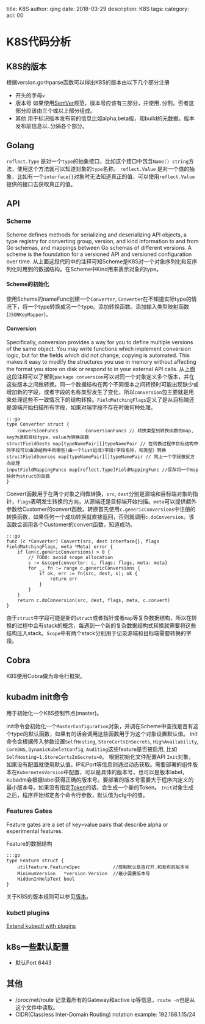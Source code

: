 title: K8S
author: qing
date: 2018-03-29
description: K8S
tags:
category:
acl: 00

# K8S代码分析

## K8S的<a name="version">版本</a>

根据version.go中parse函数可以得出K8S的版本由以下几个部分注册

* 开头的字母`v`
* 版本号 如果使用[SemVer](https://semver.org/lang/zh-CN/)规范，版本号应该有三部分，并使用`.`分割，否者这部分应该由三个或以上部分组成。
* 其他 用于标识版本发布前的信息比如alpha,beta版，和build的元数据。版本发布前信息以`.`分隔各个部分。

## Golang

`reflect.Type` 是对一个`type`的抽象接口，比如这个接口中包含`Name() string`方法，使用这个方法就可以知道对象的`type`名称。
`reflect.Value` 是对一个值的抽象，比如有一个`interface{}`对象时无法知道真正的值，可以使用`reflect.Value`提供的接口去获取真正的值。

## API

### Scheme

Scheme defines methods for serializing and deserializing API objects, a type registry for converting group, version, and kind information to and from Go schemas, and mappings between Go schemas of different versions. A scheme is the foundation for a versioned API and versioned configuration over time.
从上面这段代码中的注释可知Scheme是K8S对一个对象序列化和反序列化时用到的数据结构。在Scheme中Kind用来表示对象的type。

#### Scheme的初始化

使用Scheme的nameFunc创建一个`Converter`, `Converter`在不知道实际type的情况下，将一个type转换成另一个type。添加转换函数。添加输入类型映射函数(`JSONKeyMapper`)。

#### Conversion

Specifically, conversion provides a way for you to define multiple versions of the same object. You may write functions which implement conversion logic, but for the fields which did not change, copying is automated. This makes it easy to modify the structures you use in memory without affecting the format you store on disk or respond to in your external API calls.
从上面这段注释可以了解到`package conversion`可以对同一个对象定义多个版本，并在这些版本之间做转换。同一个数据结构在两个不同版本之间转换时可能出现缺少或增加新的字段，或者字段的名称类型发生了变化，所以`conversion`包主要就是用来处理这些不一致情况下的结构转换。`FieldMatchingFlags`定义了是从目标端还是源端开始扫描所有字段，如果对端字段不存在时做何种处理。

    :::go
    type Converter struct {
    	conversionFuncs          ConversionFuncs // 转换类型到转换函数的map, key为源和目标type，value为转换函数
	structFieldDests map[typeNamePair][]typeNamePair // 在转换过程中目标结构中的字段可以由源结构中的哪些(由一个list组成)字段(字段名称，和类型）转换
	structFieldSources map[typeNamePair][]typeNamePair // 同上一个字段做反方向处理
	inputFieldMappingFuncs map[reflect.Type]FieldMappingFunc //保存将一个map映射为struct的函数
    }

Convert函数用于在两个对象之间做转换，`src`, `dest`分别是源端和目标端对象的指针，`flags`表明发生转换的方向，从源端还是目标端开始扫描。`meta`可以提供额外参数给Customer的convert函数。转换首先使用`c.genericConversions`中注册的转换函数，如果任何一个成功转换就直接返回，否则就调用`c.doConversion`。该函数会调用各个Customer的convert函数，知道成功。

    :::go
    func (c *Converter) Convert(src, dest interface{}, flags FieldMatchingFlags, meta *Meta) error {
    	if len(c.genericConversions) > 0 {
    		// TODO: avoid scope allocation
    		s := &scope{converter: c, flags: flags, meta: meta}
    		for _, fn := range c.genericConversions {
    			if ok, err := fn(src, dest, s); ok {
    				return err
    			}
    		}
    	}
    	return c.doConversion(src, dest, flags, meta, c.convert)
    }

由于`struct`中字段可能是新的`struct`或者指针或者`map`等复杂数据结构，所以在转换的过程中会有stack的概念，每遇到一个新的复杂数据结构式转换就需要将这些结构压入stack。`Scope`中有两个stack分别用于记录源端和目标端需要转换的字段。

## Cobra
K8S使用Cobra做为命令行框架。

## kubadm init命令
用于初始化一个K8S控制节点(master)。

init命令会初始化一个`MasterConfiguration`对象，并调在Scheme中查找是否有这个type的默认函数，如果有的话会调用这些函数用于为这个对象设置默认值。
init命令会根据传入参数设置`SelfHosting`, `StoreCertsInSecrets`, `HighAvailability`, `CoreDNS`, `DynamicKubeletConfig`, `Auditing`这些feature是否被启用, 比如`SelfHosting=1,StoreCertsInSecrets=0`。
根据初始化文件配置API `Init`对象，如果没有配置就使用默认值。IP和Port等信息则通过动态获取。需要部署的组件版本在`KubernetesVersion`中配置，可以是具体的版本号，也可以是版本label，kubadm会根据label获得正确的版本号。要部署的版本号需要大于程序内定义的最小版本号。如果没有指定[Token](https://kubernetes.io/docs/reference/setup-tools/kubeadm/kubeadm-token/)的话，会生成一个新的Token。
`Init`对象生成之后，程序开始绑定各个命令行参数，默认值为cfg中的值。

### Features Gates
Feature gates are a set of key=value pairs that describe alpha or experimental features.


Feature的数据结构

    :::go
    type Feature struct {
    	utilfeature.FeatureSpec            //控制默认是否打开,和发布前版本号
    	MinimumVersion   *version.Version  //最小需要版本号
    	HiddenInHelpText bool
    }

关于K8S的版本规则可以参见[版本](#version)。

### kubctl plugins

[Extend kubectl with plugins](https://kubernetes.io/docs/tasks/extend-kubectl/kubectl-plugins/)

## k8s一些默认配置

* 默认Port 6443

## 其他

*  /proc/net/route 记录着所有的Gateway和active ip等信息，`route -n`也是从这个文件中读取。
* CIDR(Classless Inter-Domain Routing) notation example: 192.168.1.15/24
